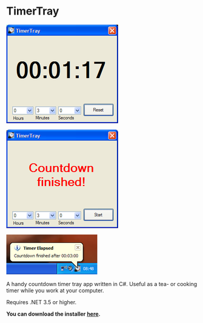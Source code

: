 # TimerTray

![Timertray Screenshot](/MainWindow2.png?raw=true "TimerTray main window")

![Timertray Screenshot](/MainWindow.png?raw=true "TimerTray main window")

![Timertray Notification](/TrayNotification.png?raw=true "TimerTray tray nofification")

A handy countdown timer tray app written in C#. Useful as a tea- or cooking timer while you work at your computer.

Requires .NET 3.5 or higher.

**You can download the installer [here](/Installer/Output/setup.exe?raw=true).**
